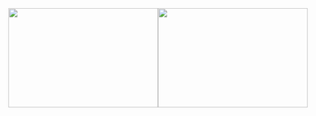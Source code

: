 <div style="display: flex; justify-content: space-between; align-items: center;">
  <img src="https://github-readme-stats.vercel.app/api/top-langs/?username=03milosevicN&layout=compact&theme=tokyonight&langs_count=6" width="300px" height="200px" />
  <img src="https://github-readme-stats.vercel.app/api?username=03milosevicN&layout=compact&show_icons=true&theme=tokyonight&hide=stars" width="300px" height="200px" />
</div>

